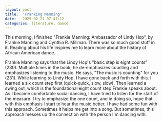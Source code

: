 ```yaml
---
layout: post
title:  "Franking Manning"
date:   2025-02-21 07:47:12 
categories: literature, dance
---
```


This morning, I finished "Frankie Manning: Ambassador of Lindy Hop", by Frankie Manning and Cynthia R. Millman.  There was so much good stuff in it.  Reading about his life inspires me to learn more about the history of African American dance.

Frankie Manning says that the Lindy Hop's "basic step is eight counts" (230).  Multiple times in the book, he de-emphasizes counting and emphasizes listening to the music.  He says, "The music is counting" for you (231).  While learning to Lindy Hop, I have gone back and forth with this.  I learned a six count step first (quick-quick, slow, slow).  Then learned a swing out, which is the foundational eight count step Frankie speaks about.  As I became comfortable social dancing, I have tried to listen for the start of the measure.   I try to emphasize the one count, and in doing so, hope that with this emphasis I start to hear the music better.  I have had some fun with this approach.  Sometimes it helps me get into a song.  But sometimes, this approach messes   up the connection with the person I'm dancing with. 